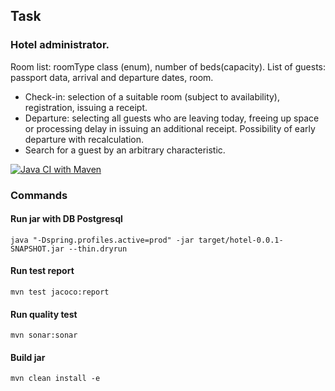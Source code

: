 ## Task

### Hotel administrator.
Room list: roomType class (enum), number of beds(capacity).
List of guests: passport data, arrival and departure dates, room.
- Check-in: selection of a suitable room (subject to availability), registration, issuing a receipt.
- Departure: selecting all guests who are leaving today,
  freeing up space or processing delay in issuing an additional receipt.
  Possibility of early departure with recalculation.
- Search for a guest by an arbitrary characteristic.

[![Java CI with Maven](https://github.com/Lokankara/Hotel/actions/workflows/maven.yml/badge.svg)](https://github.com/Lokankara/Hotel/actions/workflows/maven.yml)

### Commands

#### Run jar with DB Postgresql 
`java "-Dspring.profiles.active=prod" -jar target/hotel-0.0.1-SNAPSHOT.jar --thin.dryrun`

#### Run test report 
`mvn test jacoco:report`

#### Run quality test
`mvn sonar:sonar`

#### Build jar
`mvn clean install -e`
